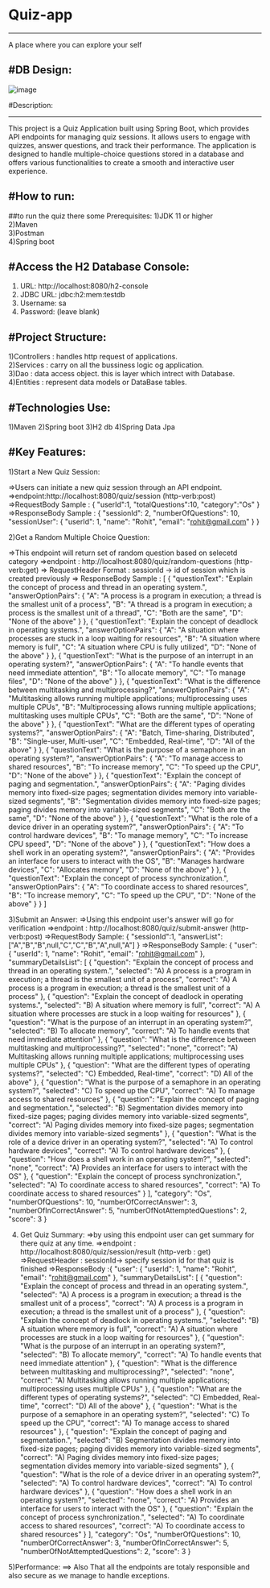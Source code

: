 # Quiz-app
---------------------------------------------------------------------------------------------------------------------------
A place where  you  can explore your self 

#DB Design:
----------------------------------------------------------------------------------------------------------------------------
![image](https://github.com/user-attachments/assets/08a5c2d2-7581-4364-b63f-a6adb98c234b)

#Description:
____________________________________________________________________________________________________________________________
This project is a Quiz Application built using Spring Boot, which provides API endpoints for managing quiz sessions. It allows users to engage with quizzes, answer questions, and track their performance. The application is designed to handle multiple-choice questions stored in a database and offers various functionalities to create a smooth and interactive user experience.

#How to run:
------------------------------------------------------------------------------------------------------------------------------
##to run the quiz there some Prerequisites:
1)JDK 11 or higher  
2)Maven  
3)Postman  
4)Spring boot  

#Access the H2 Database Console:
-------------------------------------------------------------------------------------------------------------------------------
1) URL: http://localhost:8080/h2-console
2) JDBC URL: jdbc:h2:mem:testdb
3) Username: sa
4) Password: (leave blank)

#Project Structure:
-----------------------------------------------------------------------------------------------------------------------------
1)Controllers  : handles http request of applications.  
2)Services     : carry on all the bussiness logic og application.  
3)Dao          : data access object. this is layer which intrect with Database.  
4)Entities     : represent data models or DataBase tables.  

#Technologies Use:
------------------------------------------------------------------------------------------------------------------------------
1)Maven
2)Spring boot
3)H2 db
4)Spring Data Jpa

#Key Features:
-------------------------------------------------------------------------------------------------------------------------------
1)Start a New Quiz Session:

  =>Users can initiate a new quiz session through an API endpoint.
  =>endpoint:http://localhost:8080/quiz/session (http-verb:post)
  =>RequestBody Sample : {
                            "userId":1,
                            "totalQuestions":10,
                            "category":"Os"
                          }
  =>ResponseBody Sample : {
                            "sessionId": 2,
                            "numberOfQuestions": 10,
                            "sessionUser": {
                                "userId": 1,
                                "name": "Rohit",
                                "email": "rohit@gmail.com"
                                            }
                        }
                        
2)Get a Random Multiple Choice Question:

=>This endpoint will return set of random question based on selecetd category
=>endpoint : http://localhost:8080/quiz/random-questions (http-verb:get)
=> RequestHeader Format : sessionId -> id of session which is created previously
=> ResponseBody Sample : 
        [
    {
        "questionText": "Explain the concept of process and thread in an operating system.",
        "answerOptionPairs": {
            "A": "A process is a program in execution; a thread is the smallest unit of a process",
            "B": "A thread is a program in execution; a process is the smallest unit of a thread",
            "C": "Both are the same",
            "D": "None of the above"
        }
    },
    {
        "questionText": "Explain the concept of deadlock in operating systems.",
        "answerOptionPairs": {
            "A": "A situation where processes are stuck in a loop waiting for resources",
            "B": "A situation where memory is full",
            "C": "A situation where CPU is fully utilized",
            "D": "None of the above"
        }
    },
    {
        "questionText": "What is the purpose of an interrupt in an operating system?",
        "answerOptionPairs": {
            "A": "To handle events that need immediate attention",
            "B": "To allocate memory",
            "C": "To manage files",
            "D": "None of the above"
        }
    },
    {
        "questionText": "What is the difference between multitasking and multiprocessing?",
        "answerOptionPairs": {
            "A": "Multitasking allows running multiple applications; multiprocessing uses multiple CPUs",
            "B": "Multiprocessing allows running multiple applications; multitasking uses multiple CPUs",
            "C": "Both are the same",
            "D": "None of the above"
        }
    },
    {
        "questionText": "What are the different types of operating systems?",
        "answerOptionPairs": {
            "A": "Batch, Time-sharing, Distributed",
            "B": "Single-user, Multi-user",
            "C": "Embedded, Real-time",
            "D": "All of the above"
        }
    },
    {
        "questionText": "What is the purpose of a semaphore in an operating system?",
        "answerOptionPairs": {
            "A": "To manage access to shared resources",
            "B": "To increase memory",
            "C": "To speed up the CPU",
            "D": "None of the above"
        }
    },
    {
        "questionText": "Explain the concept of paging and segmentation.",
        "answerOptionPairs": {
            "A": "Paging divides memory into fixed-size pages; segmentation divides memory into variable-sized segments",
            "B": "Segmentation divides memory into fixed-size pages; paging divides memory into variable-sized segments",
            "C": "Both are the same",
            "D": "None of the above"
        }
    },
    {
        "questionText": "What is the role of a device driver in an operating system?",
        "answerOptionPairs": {
            "A": "To control hardware devices",
            "B": "To manage memory",
            "C": "To increase CPU speed",
            "D": "None of the above"
        }
    },
    {
        "questionText": "How does a shell work in an operating system?",
        "answerOptionPairs": {
            "A": "Provides an interface for users to interact with the OS",
            "B": "Manages hardware devices",
            "C": "Allocates memory",
            "D": "None of the above"
        }
    },
    {
        "questionText": "Explain the concept of process synchronization.",
        "answerOptionPairs": {
            "A": "To coordinate access to shared resources",
            "B": "To increase memory",
            "C": "To speed up the CPU",
            "D": "None of the above"
        }
    }
]

3)Submit an Answer:
   =>Using this endpoint user's answer will go for verification
   =>endpoint :  http://localhost:8080/quiz/submit-answer  (http-verb:post)
   =>RequestBody Sample:
     {
	"sessionId":1,
        "answerList":["A","B","B",null,"C","C","B","A",null,"A"]
     }
   =>ResponseBody Sample:
     {
    "user": {
        "userId": 1,
        "name": "Rohit",
        "email": "rohit@gmail.com"
    },
    "summaryDetailsList": [
        {
            "question": "Explain the concept of process and thread in an operating system.",
            "selected": "A) A process is a program in execution; a thread is the smallest unit of a process",
            "correct": "A) A process is a program in execution; a thread is the smallest unit of a process"
        },
        {
            "question": "Explain the concept of deadlock in operating systems.",
            "selected": "B) A situation where memory is full",
            "correct": "A) A situation where processes are stuck in a loop waiting for resources"
        },
        {
            "question": "What is the purpose of an interrupt in an operating system?",
            "selected": "B) To allocate memory",
            "correct": "A) To handle events that need immediate attention"
        },
        {
            "question": "What is the difference between multitasking and multiprocessing?",
            "selected": "none",
            "correct": "A) Multitasking allows running multiple applications; multiprocessing uses multiple CPUs"
        },
        {
            "question": "What are the different types of operating systems?",
            "selected": "C) Embedded, Real-time",
            "correct": "D) All of the above"
        },
        {
            "question": "What is the purpose of a semaphore in an operating system?",
            "selected": "C) To speed up the CPU",
            "correct": "A) To manage access to shared resources"
        },
        {
            "question": "Explain the concept of paging and segmentation.",
            "selected": "B) Segmentation divides memory into fixed-size pages; paging divides memory into variable-sized segments",
            "correct": "A) Paging divides memory into fixed-size pages; segmentation divides memory into variable-sized segments"
        },
        {
            "question": "What is the role of a device driver in an operating system?",
            "selected": "A) To control hardware devices",
            "correct": "A) To control hardware devices"
        },
        {
            "question": "How does a shell work in an operating system?",
            "selected": "none",
            "correct": "A) Provides an interface for users to interact with the OS"
        },
        {
            "question": "Explain the concept of process synchronization.",
            "selected": "A) To coordinate access to shared resources",
            "correct": "A) To coordinate access to shared resources"
        }
    ],
    "category": "Os",
    "numberOfQuestions": 10,
    "numberOfCorrectAnswer": 3,
    "numberOfInCorrectAnswer": 5,
    "numberOfNotAttemptedQuestions": 2,
    "score": 3
    }

4) Get Quiz Summary:
   =>by using this endpoint user can get summary for there quiz at any time.
   =>endpoint : http://localhost:8080/quiz/session/result  (http-verb : get)
   =>RequestHeader : sessionId-> specify session id for that quiz is finished
   =>ResponseBody :{
    "user": {
        "userId": 1,
        "name": "Rohit",
        "email": "rohit@gmail.com"
    },
    "summaryDetailsList": [
        {
            "question": "Explain the concept of process and thread in an operating system.",
            "selected": "A) A process is a program in execution; a thread is the smallest unit of a process",
            "correct": "A) A process is a program in execution; a thread is the smallest unit of a process"
        },
        {
            "question": "Explain the concept of deadlock in operating systems.",
            "selected": "B) A situation where memory is full",
            "correct": "A) A situation where processes are stuck in a loop waiting for resources"
        },
        {
            "question": "What is the purpose of an interrupt in an operating system?",
            "selected": "B) To allocate memory",
            "correct": "A) To handle events that need immediate attention"
        },
        {
            "question": "What is the difference between multitasking and multiprocessing?",
            "selected": "none",
            "correct": "A) Multitasking allows running multiple applications; multiprocessing uses multiple CPUs"
        },
        {
            "question": "What are the different types of operating systems?",
            "selected": "C) Embedded, Real-time",
            "correct": "D) All of the above"
        },
        {
            "question": "What is the purpose of a semaphore in an operating system?",
            "selected": "C) To speed up the CPU",
            "correct": "A) To manage access to shared resources"
        },
        {
            "question": "Explain the concept of paging and segmentation.",
            "selected": "B) Segmentation divides memory into fixed-size pages; paging divides memory into variable-sized segments",
            "correct": "A) Paging divides memory into fixed-size pages; segmentation divides memory into variable-sized segments"
        },
        {
            "question": "What is the role of a device driver in an operating system?",
            "selected": "A) To control hardware devices",
            "correct": "A) To control hardware devices"
        },
        {
            "question": "How does a shell work in an operating system?",
            "selected": "none",
            "correct": "A) Provides an interface for users to interact with the OS"
        },
        {
            "question": "Explain the concept of process synchronization.",
            "selected": "A) To coordinate access to shared resources",
            "correct": "A) To coordinate access to shared resources"
        }
    ],
    "category": "Os",
    "numberOfQuestions": 10,
    "numberOfCorrectAnswer": 3,
    "numberOfInCorrectAnswer": 5,
    "numberOfNotAttemptedQuestions": 2,
    "score": 3
}

5)Performance:
==> Also That all the endpoints are totaly responsible and also secure as we manage to handle exceptions.
